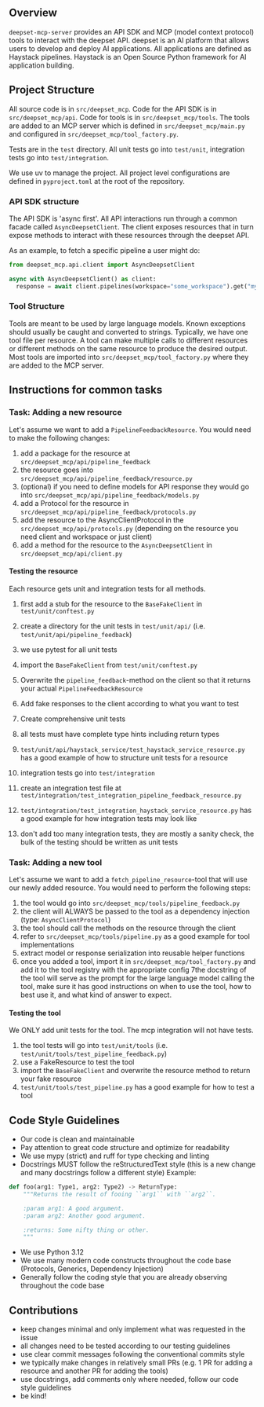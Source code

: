 ## Overview

`deepset-mcp-server` provides an API SDK and MCP (model context protocol) tools to interact with the deepset API.
deepset is an AI platform that allows users to develop and deploy AI applications.
All applications are defined as Haystack pipelines.
Haystack is an Open Source Python framework for AI application building.

## Project Structure

All source code is in `src/deepset_mcp`.
Code for the API SDK is in `src/deepset_mcp/api`.
Code for tools is in `src/deepset_mcp/tools`.
The tools are added to an MCP server which is defined in `src/deepset_mcp/main.py` and configured in `src/deepset_mcp/tool_factory.py`.

Tests are in the `test` directory.
All unit tests go into `test/unit`, integration tests go into `test/integration`.

We use uv to manage the project.
All project level configurations are defined in `pyproject.toml` at the root of the repository.

### API SDK structure

The API SDK is 'async first'.
All API interactions run through a common facade called `AsyncDeepsetClient`.
The client exposes resources that in turn expose methods to interact with these resources through the deepset API.

As an example, to fetch a specific pipeline a user might do:

```python
from deepset_mcp.api.client import AsyncDeepsetClient

async with AsyncDeepsetClient() as client:
  response = await client.pipelines(workspace="some_workspace").get("my_pipeline")

```

### Tool Structure

Tools are meant to be used by large language models.
Known exceptions should usually be caught and converted to strings.
Typically, we have one tool file per resource.
A tool can make multiple calls to different resources or different methods on the same resource to produce the desired output.
Most tools are imported into `src/deepset_mcp/tool_factory.py` where they are added to the MCP server.


## Instructions for common tasks

### Task: Adding a new resource

Let's assume we want to add a `PipelineFeedbackResource`.
You would need to make the following changes:

1. add a package for the resource at `src/deepset_mcp/api/pipeline_feedback`
2. the resource goes into `src/deepset_mcp/api/pipeline_feedback/resource.py`
3. (optional) if you need to define models for API response they would go into `src/deepset_mcp/api/pipeline_feedback/models.py`
4. add a Protocol for the resource in `src/deepset_mcp/api/pipeline_feedback/protocols.py`
5. add the resource to the AsyncClientProtocol in the `src/deepset_mcp/api/protocols.py` (depending on the resource you need client and workspace or just client)
6. add a method for the resource to the `AsyncDeepsetClient` in `src/deepset_mcp/api/client.py`

#### Testing the resource
Each resource gets unit and integration tests for all methods.

1. first add a stub for the resource to the `BaseFakeClient` in `test/unit/conftest.py`
2. create a directory for the unit tests in `test/unit/api/` (i.e. `test/unit/api/pipeline_feedback`)
3. we use pytest for all unit tests
4. import the `BaseFakeClient` from `test/unit/conftest.py`
5. Overwrite the `pipeline_feedback`-method on the client so that it returns your actual `PipelineFeedbackResource`
6. Add fake responses to the client according to what you want to test
7. Create comprehensive unit tests
8. all tests must have complete type hints including return types
9. `test/unit/api/haystack_service/test_haystack_service_resource.py` has a good example of how to structure unit tests for a resource

10. integration tests go into `test/integration`
11. create an integration test file at `test/integration/test_integration_pipeline_feedback_resource.py`
12. `test/integration/test_integration_haystack_service_resource.py` has a good example for how integration tests may look like
13. don't add too many integration tests, they are mostly a sanity check, the bulk of the testing should be written as unit tests

### Task: Adding a new tool

Let's assume we want to add a `fetch_pipeline_resource`-tool that will use our newly added resource.
You would need to perform the following steps:

1. the tool would go into `src/deepset_mcp/tools/pipeline_feedback.py`
2. the client will ALWAYS be passed to the tool as a dependency injection (type: `AsyncClientProtocol`)
3. the tool should call the methods on the resource through the client
4. refer to `src/deepset_mcp/tools/pipeline.py` as a good example for tool implementations
5. extract model or response serialization into reusable helper functions
6. once you added a tool, import it in `src/deepset_mcp/tool_factory.py` and add it to the tool registry with the appropriate config
7the docstring of the tool will serve as the prompt for the large language model calling the tool, make sure it has good instructions on when to use the tool, how to best use it, and what kind of answer to expect.

#### Testing the tool

We ONLY add unit tests for the tool. The mcp integration will not have tests.

1. the tool tests will go into `test/unit/tools` (i.e. `test/unit/tools/test_pipeline_feedback.py`)
2. use a FakeResource to test the tool
3. import the `BaseFakeClient` and overwrite the resource method to return your fake resource
4. `test/unit/tools/test_pipeline.py` has a good example for how to test a tool


## Code Style Guidelines

- Our code is clean and maintainable
- Pay attention to great code structure and optimize for readability
- We use mypy (strict) and ruff for type checking and linting
- Docstrings MUST follow the reStructuredText style (this is a new change and many docstrings follow a different style)
Example:
```python
def foo(arg1: Type1, arg2: Type2) -> ReturnType:
    """Returns the result of fooing ``arg1`` with ``arg2``.

    :param arg1: A good argument.
    :param arg2: Another good argument.

    :returns: Some nifty thing or other.
    """
```
- We use Python 3.12
- We use many modern code constructs throughout the code base (Protocols, Generics, Dependency Injection)
- Generally follow the coding style that you are already observing throughout the code base


## Contributions

- keep changes minimal and only implement what was requested in the issue
- all changes need to be tested according to our testing guidelines
- use clear commit messages following the conventional commits style
- we typically make changes in relatively small PRs (e.g. 1 PR for adding a resource and another PR for adding the tools)
- use docstrings, add comments only where needed, follow our code style guidelines
- be kind!

  
